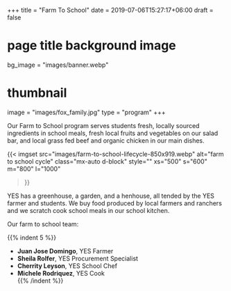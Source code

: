 +++
title = "Farm To School"
date = 2019-07-06T15:27:17+06:00
draft = false
# page title background image
bg_image = "images/banner.webp"
# thumbnail
image = "images/fox_family.jpg"
type = "program"
+++

Our Farm to School program serves students fresh, locally sourced ingredients in school meals, fresh local fruits and vegetables on our salad bar, and local grass fed beef and organic chicken in our main dishes. 

{{< imgset 
    src="images/farm-to-school-lifecycle-850x919.webp" 
    alt="farm to school cycle" 
    class="mx-auto d-block" 
    style="" 
    xs="500" s="600" m="800" l="1000"
>}}

YES has a greenhouse, a garden, and a henhouse, all tended by the YES farmer and students. We buy food produced by local farmers and ranchers and we scratch cook school meals in our school kitchen. 

Our farm to school team:

{{% indent 5 %}}
- **Juan Jose Domingo**, YES Farmer 
- **Sheila Rolfer**, YES Procurement Specialist 
- **Cherrity Leyson**, YES School Chef 
- **Michele Rodriquez**, YES Cook   
{{% /indent %}}  
<br>
